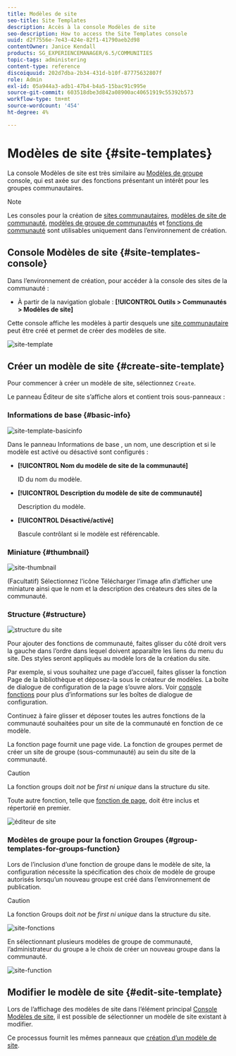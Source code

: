 ```yaml
---
title: Modèles de site
seo-title: Site Templates
description: Accès à la console Modèles de site
seo-description: How to access the Site Templates console
uuid: d2f7556e-7e43-424e-82f1-41790aeb2d98
contentOwner: Janice Kendall
products: SG_EXPERIENCEMANAGER/6.5/COMMUNITIES
topic-tags: administering
content-type: reference
discoiquuid: 202d7dba-2b34-431d-b10f-87775632807f
role: Admin
exl-id: 05a944a3-adb1-47b4-b4a5-15bac91c995e
source-git-commit: 603518dbe3d842a08900ac40651919c55392b573
workflow-type: tm+mt
source-wordcount: '454'
ht-degree: 4%

---
```


# Modèles de site {#site-templates}

La console Modèles de site est très similaire au [Modèles de groupe](tools-groups.md) console, qui est axée sur des fonctions présentant un intérêt pour les groupes communautaires.

>[!NOTE]
>
>Les consoles pour la création de [sites communautaires](sites-console.md), [modèles de site de communauté](sites.md), [modèles de groupe de communautés](tools-groups.md) et [fonctions de communauté](functions.md) sont utilisables uniquement dans l’environnement de création.

## Console Modèles de site {#site-templates-console}

Dans l’environnement de création, pour accéder à la console des sites de la communauté :

* À partir de la navigation globale : **[!UICONTROL Outils > Communautés > Modèles de site]**

Cette console affiche les modèles à partir desquels une [site communautaire](sites-console.md) peut être créé et permet de créer des modèles de site.

![site-template](assets/site-template.png)

## Créer un modèle de site {#create-site-template}

Pour commencer à créer un modèle de site, sélectionnez `Create`.

Le panneau Éditeur de site s’affiche alors et contient trois sous-panneaux :

### Informations de base {#basic-info}

![site-template-basicinfo](assets/site-template-basicinfo.png)

Dans le panneau Informations de base , un nom, une description et si le modèle est activé ou désactivé sont configurés :

* **[!UICONTROL Nom du modèle de site de la communauté]**

   ID du nom du modèle.

* **[!UICONTROL Description du modèle de site de communauté]**

   Description du modèle.

* **[!UICONTROL Désactivé/activé]**

   Bascule contrôlant si le modèle est référencable.

### Miniature {#thumbnail}

![site-thumbnail](assets/site-thumbnail.png)

(Facultatif) Sélectionnez l’icône Télécharger l’image afin d’afficher une miniature ainsi que le nom et la description des créateurs des sites de la communauté.

### Structure {#structure}

![structure du site](assets/site-structure.png)

Pour ajouter des fonctions de communauté, faites glisser du côté droit vers la gauche dans l’ordre dans lequel doivent apparaître les liens du menu du site. Des styles seront appliqués au modèle lors de la création du site.

Par exemple, si vous souhaitez une page d’accueil, faites glisser la fonction Page de la bibliothèque et déposez-la sous le créateur de modèles. La boîte de dialogue de configuration de la page s’ouvre alors. Voir [console fonctions](functions.md) pour plus d’informations sur les boîtes de dialogue de configuration.

Continuez à faire glisser et déposer toutes les autres fonctions de la communauté souhaitées pour un site de la communauté en fonction de ce modèle.

La fonction page fournit une page vide. La fonction de groupes permet de créer un site de groupe (sous-communauté) au sein du site de la communauté.

>[!CAUTION]
>
>La fonction groups doit *not* be *first ni unique* dans la structure du site.
>
>Toute autre fonction, telle que [fonction de page](functions.md#page-function), doit être inclus et répertorié en premier.

![éditeur de site](assets/site-editor.png)

### Modèles de groupe pour la fonction Groupes {#group-templates-for-groups-function}

Lors de l’inclusion d’une fonction de groupe dans le modèle de site, la configuration nécessite la spécification des choix de modèle de groupe autorisés lorsqu’un nouveau groupe est créé dans l’environnement de publication.

>[!CAUTION]
>
>La fonction Groups doit *not* be *first ni unique* dans la structure du site.

![site-fonctions](assets/site-functions.png)

En sélectionnant plusieurs modèles de groupe de communauté, l’administrateur du groupe a le choix de créer un nouveau groupe dans la communauté.

![site-function](assets/site-functions1.png)

## Modifier le modèle de site {#edit-site-template}

Lors de l’affichage des modèles de site dans l’élément principal [Console Modèles de site](#site-templates-console), il est possible de sélectionner un modèle de site existant à modifier.

Ce processus fournit les mêmes panneaux que [création d’un modèle de site](#create-site-template).
